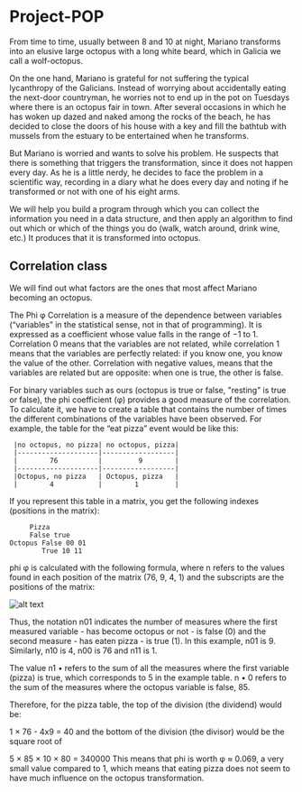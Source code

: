 # Project-POP
From time to time, usually between 8 and 10 at night, Mariano transforms into an elusive large octopus with a long white beard, which in Galicia we call a wolf-octopus.

On the one hand, Mariano is grateful for not suffering the typical lycanthropy of the Galicians. Instead of worrying about accidentally eating the next-door countryman, he worries not to end up in the pot on Tuesdays where there is an octopus fair in town. After several occasions in which he has woken up dazed and naked among the rocks of the beach, he has decided to close the doors of his house with a key and fill the bathtub with mussels from the estuary to be entertained when he transforms.

But Mariano is worried and wants to solve his problem. He suspects that there is something that triggers the transformation, since it does not happen every day. As he is a little nerdy, he decides to face the problem in a scientific way, recording in a diary what he does every day and noting if he transformed or not with one of his eight arms.

We will help you build a program through which you can collect the information you need in a data structure, and then apply an algorithm to find out which or which of the things you do (walk, watch around, drink wine, etc.) It produces that it is transformed into octopus.

## Correlation class

We will find out what factors are the ones that most affect Mariano becoming an octopus.

The Phi φ Correlation is a measure of the dependence between variables (“variables” in the statistical sense, not in that of programming). It is expressed as a coefficient whose value falls in the range of −1 to 1. Correlation 0 means that the variables are not related, while correlation 1 means that the variables are perfectly related: if you know one, you know the value of the other. Correlation with negative values, means that the variables are related but are opposite: when one is true, the other is false.

For binary variables such as ours (octopus is true or false, "resting" is true or false), the phi coefficient (φ) provides a good measure of the correlation. To calculate it, we have to create a table that contains the number of times the different combinations of the variables have been observed. For example, the table for the “eat pizza” event would be like this:
```
 |no octopus, no pizza| no octopus, pizza|
 |--------------------|------------------|
 |        76          |         9        |
 |--------------------|------------------|
 |Octopus, no pizza   | Octopus, pizza   |
 |        4           |        1         |
``` 
If you represent this table in a matrix, you get the following indexes (positions in the matrix):
```
     Pizza
     False true
Octopus False 00 01
        True 10 11
```
phi φ is calculated with the following formula, where n refers to the values ​​found in each position of the matrix (76, 9, 4, 1) and the subscripts are the positions of the matrix:

![alt text](https://github.com/dfleta/pulpo-raza-loba/blob/master/phi.png)

Thus, the notation n01 indicates the number of measures where the first measured variable - has become octopus or not - is false (0) and the second measure - has eaten pizza - is true (1). In this example, n01 is 9. Similarly, n10 is 4, n00 is 76 and n11 is 1.

The value n1 • refers to the sum of all the measures where the first variable (pizza) is true, which corresponds to 5 in the example table. n • 0 refers to the sum of the measures where the octopus variable is false, 85.

Therefore, for the pizza table, the top of the division (the dividend) would be:

1 × 76 - 4x9 = 40
and the bottom of the division (the divisor) would be the square root of

5 × 85 × 10 × 80 = 340000
This means that phi is worth φ ≈ 0.069, a very small value compared to 1, which means that eating pizza does not seem to have much influence on the octopus transformation.
